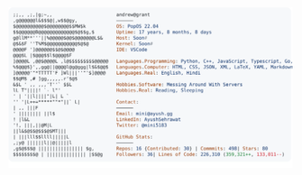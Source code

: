 <a href="https://github.com/AyushSehrawat/AyushSehrawat">
  <picture>
    <source media="(prefers-color-scheme: dark)" srcset="https://raw.githubusercontent.com/AyushSehrawat/AyushSehrawat/v2/dark_mode.svg">
    <img alt="Andrew Grant's GitHub Profile README" src="https://raw.githubusercontent.com/AyushSehrawat/AyushSehrawat/v2/light_mode.svg">
  </picture>
</a>